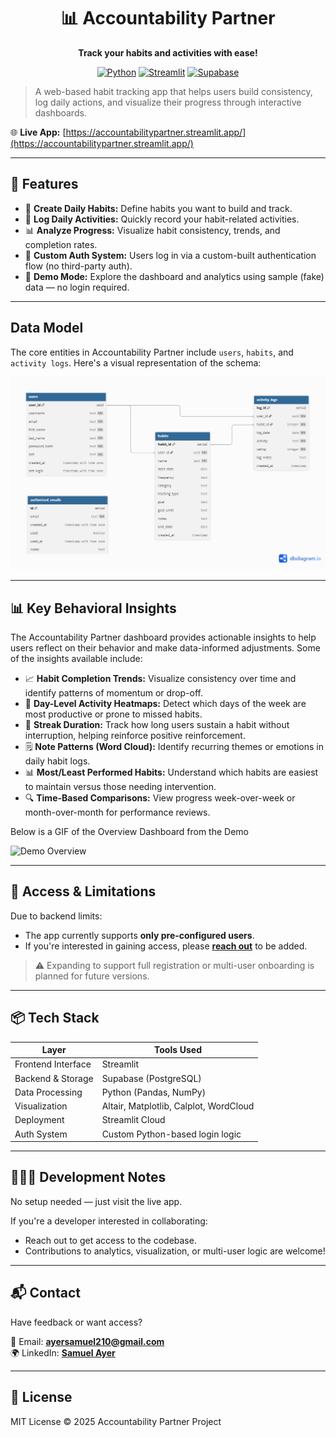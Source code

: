 <div align="center">

# 📊 Accountability Partner

**Track your habits and activities with ease!**

[![Python](https://img.shields.io/badge/Python-3.10+-blue?logo=python&logoColor=white)](https://www.python.org/)
[![Streamlit](https://img.shields.io/badge/Built%20with-Streamlit-ff4b4b?logo=streamlit&logoColor=white)](https://streamlit.io/)
[![Supabase](https://img.shields.io/badge/Backend-Supabase-3ecf8e?logo=supabase&logoColor=white)](https://supabase.io/)

</div>


> A web-based habit tracking app that helps users build consistency, log daily actions, and visualize their progress through interactive dashboards.

🌐 **Live App:** [https://accountabilitypartner.streamlit.app/](https://accountabilitypartner.streamlit.app/)

---

## 🚀 Features

- 🧠 **Create Daily Habits:** Define habits you want to build and track.
- 📅 **Log Daily Activities:** Quickly record your habit-related activities.
- 📊 **Analyze Progress:** Visualize habit consistency, trends, and completion rates.
- 🔐 **Custom Auth System:** Users log in via a custom-built authentication flow (no third-party auth).
- 🧪 **Demo Mode:** Explore the dashboard and analytics using sample (fake) data — no login required.

---

## Data Model
The core entities in Accountability Partner include `users`, `habits`, and `activity logs`. Here's a visual representation of the schema:

![Data Model](images/ERD.png)

---

## 📊 Key Behavioral Insights
The Accountability Partner dashboard provides actionable insights to help users reflect on their behavior and make data-informed adjustments. Some of the insights available include:

- 📈 **Habit Completion Trends:** Visualize consistency over time and identify patterns of momentum or drop-off.
- 📅 **Day-Level Activity Heatmaps:** Detect which days of the week are most productive or prone to missed habits.
- 🔁 **Streak Duration:** Track how long users sustain a habit without interruption, helping reinforce positive reinforcement.
- 🗒️ **Note Patterns (Word Cloud):** Identify recurring themes or emotions in daily habit logs.
- 📊 **Most/Least Performed Habits:** Understand which habits are easiest to maintain versus those needing intervention.
- 🔍 **Time-Based Comparisons:** View progress week-over-week or month-over-month for performance reviews.

Below is a GIF of the Overview Dashboard from the Demo


![Demo Overview](images/Demo%20Overview.gif)

---

## 🔐 Access & Limitations

Due to backend limits:
- The app currently supports **only pre-configured users**.
- If you're interested in gaining access, please **[reach out](mailto:youremail@example.com)** to be added.

> ⚠️ Expanding to support full registration or multi-user onboarding is planned for future versions.

---

## 📦 Tech Stack

| Layer              | Tools Used |
|--------------------|------------|
| Frontend Interface | Streamlit  |
| Backend & Storage  | Supabase (PostgreSQL) |
| Data Processing    | Python (Pandas, NumPy) |
| Visualization      | Altair, Matplotlib, Calplot, WordCloud |
| Deployment         | Streamlit Cloud |
| Auth System        | Custom Python-based login logic |

---

## 👩🏾‍💻 Development Notes

No setup needed — just visit the live app.

If you're a developer interested in collaborating:
- Reach out to get access to the codebase.
- Contributions to analytics, visualization, or multi-user logic are welcome!

---

## 📬 Contact

Have feedback or want access?

📧 Email: **[ayersamuel210@gmail.com](mailto:ayersamuel210@gmail.com)**  
🌍 LinkedIn: **[Samuel Ayer](https://www.linkedin.com/in/samuel-ayer/)**

---



## 📄 License

MIT License © 2025 Accountability Partner Project
